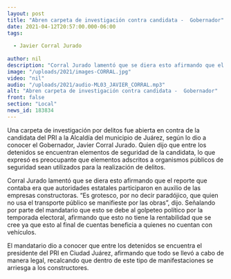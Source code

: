 ```yaml
---
layout: post
title: "Abren carpeta de investigación contra candidata -  Gobernador"
date: 2021-04-12T20:57:00.000-06:00
tags:
  
  - Javier Corral Jurado
  
author: nil
description: "Corral Jurado lamentó que se diera esto afirmando que el reporte que contaba era que autoridades estatales participaron en auxilio de las empresas constructoras."
image: "/uploads/2021/images-CORRAL.jpg"
video: "nil"
audio: "/uploads/2021/audio-ML03_JAVIER_CORRAL.mp3"
alt: "Abren carpeta de investigación contra candidata -  Gobernador"
front: false
section: "Local"
news_id: 183834
---
```


Una carpeta de investigación por delitos fue abierta en contra de la candidata del PRI a la Alcaldía del municipio de Juárez, según lo dio a conocer el Gobernador, Javier Corral Jurado. Quien dijo que entre los detenidos se encuentran elementos de seguridad de la candidata, lo que expresó es preocupante que elementos adscritos a organismos públicos de seguridad sean utilizados para la realización de delitos.

Corral Jurado lamentó que se diera esto afirmando que el reporte que contaba era que autoridades estatales participaron en auxilio de las empresas constructoras. “Es grotesco, por no decir paradójico, que quien no usa el transporte público se manifieste por las obras”, dijo. Señalando por parte del mandatario que esto se debe al golpeteo político por la temporada electoral, afirmando que esto no tiene la rentabilidad que se cree ya que esto al final de cuentas beneficia a quienes no cuentan con vehículos.

El mandatario dio a conocer que entre los detenidos se encuentra el presidente del PRI en Ciudad Juárez, afirmando que todo se llevó a cabo de manera legal, recalcando que dentro de este tipo de manifestaciones se arriesga a los constructores.
